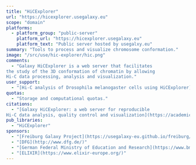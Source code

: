 ```yaml
---
title: "HiCExplorer"
url: "https://hicexplorer.usegalaxy.eu"
scope: "domain"
platforms:
  - platform_group: "public-server"
    platform_url: "https://hicexplorer.usegalaxy.eu"
    platform_text: "Public server hosted by usegalxy.eu"
summary: "Tools to process and visualize chromosome conformation."
image: "/src/use/hic-explorer/hic.png"
comments:
  - "Galaxy HiCExplorer is a web server that facilitates
the study of the 3D conformation of chromatin by allowing
Hi-C data processing, analysis and visualization."
user_support:
  - "[Hi-C analysis of Drosophila melanogaster cells using HiCExplorer](https://galaxyproject.github.io/training-material/topics/epigenetics/tutorials/hicexplorer/tutorial.html) tutorial and [example history](https://hicexplorer.usegalaxy.eu/u/joachim-wolff/h/drosophila-melanogaster-hi-c-training)"
quotas:
  - "Storage and computational quotas."
citations:
  - "[Galaxy HiCExplorer: a web server for reproducible
Hi-C data analysis, quality control and visualization](https://academic.oup.com/nar/article/46/W1/W11/5036837), Joachim Wolff, Vivek Bhardwaj, Stephan Nothjunge, Gautier Richard, Gina Renschler, Ralf Gilsbach, Thomas Manke, Rolf Backofen,  Fidel Ramírez, and [Björn A Grüning](/src/people/bjoern-gruening/index.md), *Nucleic Acids Research*, Volume 46, Issue W1, 2 July 2018, Pages W11–W16, doi:10.1093/nar/gky504"
pub_libraries:
  - "HiCExplorer"
sponsors:
  - "[Freiburg Galaxy Project](https://usegalaxy-eu.github.io/freiburg/)"
  - "[DFG](http://www.dfg.de/)"
  - "[German Federal Ministry of Education and Research](https://www.bmbf.de/)"
  - "[ELIXIR](https://www.elixir-europe.org/)"
---
```

